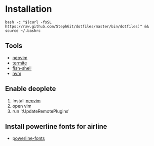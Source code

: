 Installation
============
```
bash -c "$(curl -fsSL https://raw.github.com/StephGit/dotfiles/master/bin/dotfiles)" && source ~/.bashrc
```

## Tools

- [neovim](https://github.com/neovim/neovim)
- [termite](https://github.com/thestinger/termite)
- [fish-shell](https://github.com/fish-shell/fish-shell)
- [nvm](https://github.com/creationix/nvm)

## Enable deoplete

1. Install [neovim](https://github.com/neovim/neovim)
2. open vim
3. run ':UpdateRemotePlugins'

## Install powerline fonts for airline
- [powerline-fonts](https://github.com/powerline/fonts)
